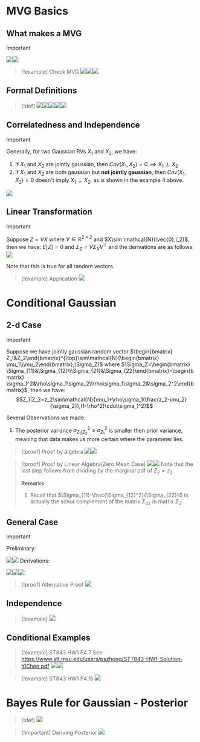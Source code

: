 # MVG Basics
## What makes a MVG
> [!important]
> ![](1_Multivariable_Gaussian.assets/image-20240216124928962.png)![](1_Multivariable_Gaussian.assets/image-20240202202846309.png)

> [!example] Check MVG
> ![](1_Multivariable_Gaussian.assets/image-20240202202945458.png)![](1_Multivariable_Gaussian.assets/image-20240202204448181.png)![](1_Multivariable_Gaussian.assets/image-20240202204459308.png)



## Formal Definitions
> [!def]
> ![](1_Multivariable_Gaussian.assets/image-20240318170856892.png)![](1_Multivariable_Gaussian.assets/image-20240318170906864.png)![](1_Multivariable_Gaussian.assets/image-20240318170914807.png)![](1_Multivariable_Gaussian.assets/image-20240318170922840.png)![](1_Multivariable_Gaussian.assets/image-20240318170929943.png)













## Correlatedness and  Independence
> [!important]
> Generally, for two Gaussian RVs $X_1$ and $X_2$, we have:
> 1. If $X_1$ and $X_2$ are jointly gaussian, then $Cov(X_1,X_2)=0\implies X_1\perp X_2$ 
> 2. If $X_1$ and $X_2$ are both gaussian but **not jointly gaussian**, then $Cov(X_1,X_2)=0$ doesn't imply $X_1\perp X_2$, as is shown in the example 4 above.
> 
> ![](1_Multivariable_Gaussian.assets/image-20240202204911653.png)


## Linear Transformation
> [!important]
> Suppose $Z=VX$ where $V\in \mathbb{R}^{2\times 2}$ and $X\sim \mathcal{N}(\vec{0},I_2)$, then we have: $E[Z]=0$ and $\Sigma_Z=V\Sigma_XV^{\top}$ and the derivations are as follows:
> ![](1_Multivariable_Gaussian.assets/image-20240202205844546.png)
> 
> Note that this is true for all random vectors.

> [!example] Application
> ![](1_Multivariable_Gaussian.assets/image-20240202205924738.png)



# Conditional Gaussian
## 2-d Case
> [!important]
> Suppose we have jointly gaussian random vector $\begin{bmatrix} Z_1&Z_2\end{bmatrix}^{\top}\sim\mathcal{N}(\begin{bmatrix} \mu_1\\\mu_2\end{bmatrix},\Sigma_Z)$ where $\Sigma_Z=\begin{bmatrix} \Sigma_{11}&\Sigma_{12}\\\Sigma_{21}&\Sigma_{22}\end{bmatrix}=\begin{bmatrix} \sigma_1^2&\rho\sigma_1\sigma_2\\\rho\sigma_1\sigma_2&\sigma_2^2\end{bmatrix}$, then we have:
> $$Z_1|Z_2=z_2\sim\mathcal{N}(\mu_1+\rho\sigma_1(\frac{z_2-\mu_2}{\sigma_2}),(1-\rho^2)\cdot\sigma_1^2)$$
> 
> Several Observations we made:
> 1. The posterior variance $\sigma_{Z_1|Z_2}^2\leq\sigma_{Z_1}^2$ is smaller then prior variance, meaning that data makes us more certain where the parameter lies.

> [!proof] Proof by algebra
> ![](1_Multivariable_Gaussian.assets/image-20240202210938022.png)![](1_Multivariable_Gaussian.assets/image-20240202211000153.png)

> [!proof] Proof by Linear Algebra(Zero Mean Case)
> ![](1_Multivariable_Gaussian.assets/image-20240202210904662.png)![](1_Multivariable_Gaussian.assets/image-20240202210909207.png)
> Note that the last step follows from dividing by the marginal pdf of $Z_2=z_2$
> 
> **Remarks:**
> 1. Recall that $\Sigma_{11}-\frac{\Sigma_{12}^2}{\Sigma_{22}}$ is actually the schur complement of the matrix $\Sigma_{22}$ in matrix $\Sigma_Z$.




## General Case
> [!important]
> Preliminary:
> 
> ![](1_Multivariable_Gaussian.assets/image-20240203111528178.png)![](1_Multivariable_Gaussian.assets/image-20240202192028129.png)
> Derivations:
> 
> ![](1_Multivariable_Gaussian.assets/image-20240202191958620.png)![](1_Multivariable_Gaussian.assets/image-20240202192007789.png)![](1_Multivariable_Gaussian.assets/image-20240202192014027.png)

> [!proof] Alternative Proof
> ![](1_Multivariable_Gaussian.assets/image-20240215191516433.png)



## Independence
> [!example]
> ![](1_Multivariable_Gaussian.assets/image-20240319191036580.png)



## Conditional Examples
> [!example] ST843 HW1 P4.7
> See https://www.stt.msu.edu/users/pszhong/STT843-HW1-Solution-YiChen.pdf
> ![](1_Multivariable_Gaussian.assets/image-20240319191337074.png)![](1_Multivariable_Gaussian.assets/image-20240319191514336.png)

> [!example] ST843 HW1 P4.16
> ![](1_Multivariable_Gaussian.assets/image-20240319191621415.png)



# Bayes Rule for Gaussian - Posterior
> [!def]
> ![](1_Multivariable_Gaussian.assets/image-20240215193655688.png)

> [!important] Deriving Posterior
> ![](1_Multivariable_Gaussian.assets/image-20240215193916860.png)

